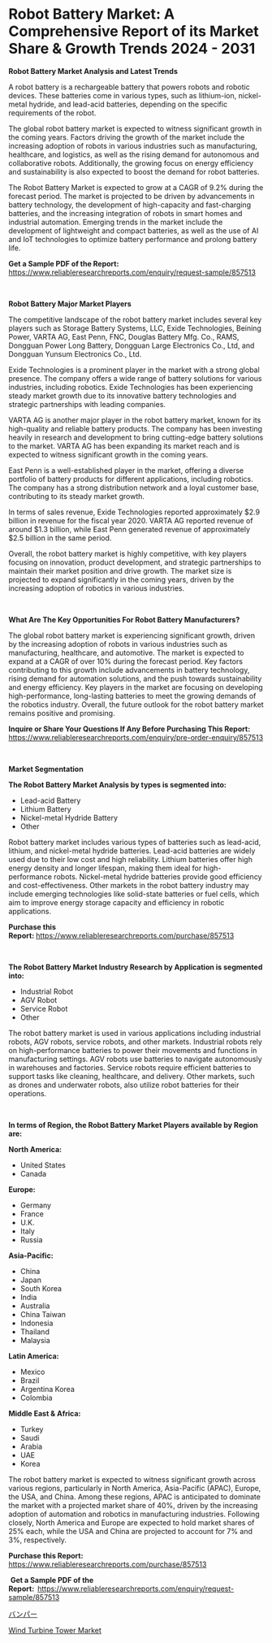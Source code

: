 <p><h1>Robot Battery Market: A Comprehensive Report of its Market Share & Growth Trends 2024 - 2031</h1></p><p><strong>Robot Battery Market Analysis and Latest Trends</strong></p>
<p><p>A robot battery is a rechargeable battery that powers robots and robotic devices. These batteries come in various types, such as lithium-ion, nickel-metal hydride, and lead-acid batteries, depending on the specific requirements of the robot.</p><p>The global robot battery market is expected to witness significant growth in the coming years. Factors driving the growth of the market include the increasing adoption of robots in various industries such as manufacturing, healthcare, and logistics, as well as the rising demand for autonomous and collaborative robots. Additionally, the growing focus on energy efficiency and sustainability is also expected to boost the demand for robot batteries.</p><p>The Robot Battery Market is expected to grow at a CAGR of 9.2% during the forecast period. The market is projected to be driven by advancements in battery technology, the development of high-capacity and fast-charging batteries, and the increasing integration of robots in smart homes and industrial automation. Emerging trends in the market include the development of lightweight and compact batteries, as well as the use of AI and IoT technologies to optimize battery performance and prolong battery life.</p></p>
<p><strong>Get a Sample PDF of the Report:&nbsp;</strong> <a href="https://www.reliableresearchreports.com/enquiry/request-sample/857513">https://www.reliableresearchreports.com/enquiry/request-sample/857513</a></p>
<p>&nbsp;</p>
<p><strong>Robot Battery Major Market Players</strong></p>
<p><p>The competitive landscape of the robot battery market includes several key players such as Storage Battery Systems, LLC, Exide Technologies, Beining Power, VARTA AG, East Penn, FNC, Douglas Battery Mfg. Co., RAMS, Dongguan Power Long Battery, Dongguan Large Electronics Co., Ltd, and Dongguan Yunsum Electronics Co., Ltd. </p><p>Exide Technologies is a prominent player in the market with a strong global presence. The company offers a wide range of battery solutions for various industries, including robotics. Exide Technologies has been experiencing steady market growth due to its innovative battery technologies and strategic partnerships with leading companies.</p><p>VARTA AG is another major player in the robot battery market, known for its high-quality and reliable battery products. The company has been investing heavily in research and development to bring cutting-edge battery solutions to the market. VARTA AG has been expanding its market reach and is expected to witness significant growth in the coming years.</p><p>East Penn is a well-established player in the market, offering a diverse portfolio of battery products for different applications, including robotics. The company has a strong distribution network and a loyal customer base, contributing to its steady market growth.</p><p>In terms of sales revenue, Exide Technologies reported approximately $2.9 billion in revenue for the fiscal year 2020. VARTA AG reported revenue of around $1.3 billion, while East Penn generated revenue of approximately $2.5 billion in the same period.</p><p>Overall, the robot battery market is highly competitive, with key players focusing on innovation, product development, and strategic partnerships to maintain their market position and drive growth. The market size is projected to expand significantly in the coming years, driven by the increasing adoption of robotics in various industries.</p></p>
<p>&nbsp;</p>
<p><strong>What Are The Key Opportunities For Robot Battery Manufacturers?</strong></p>
<p><p>The global robot battery market is experiencing significant growth, driven by the increasing adoption of robots in various industries such as manufacturing, healthcare, and automotive. The market is expected to expand at a CAGR of over 10% during the forecast period. Key factors contributing to this growth include advancements in battery technology, rising demand for automation solutions, and the push towards sustainability and energy efficiency. Key players in the market are focusing on developing high-performance, long-lasting batteries to meet the growing demands of the robotics industry. Overall, the future outlook for the robot battery market remains positive and promising.</p></p>
<p><strong>Inquire or Share Your Questions If Any Before Purchasing This Report:</strong> <a href="https://www.reliableresearchreports.com/enquiry/pre-order-enquiry/857513">https://www.reliableresearchreports.com/enquiry/pre-order-enquiry/857513</a></p>
<p>&nbsp;</p>
<p><strong>Market Segmentation</strong></p>
<p><strong>The Robot Battery Market Analysis by types is segmented into:</strong></p>
<p><ul><li>Lead-acid Battery</li><li>Lithium Battery</li><li>Nickel-metal Hydride Battery</li><li>Other</li></ul></p>
<p><p>Robot battery market includes various types of batteries such as lead-acid, lithium, and nickel-metal hydride batteries. Lead-acid batteries are widely used due to their low cost and high reliability. Lithium batteries offer high energy density and longer lifespan, making them ideal for high-performance robots. Nickel-metal hydride batteries provide good efficiency and cost-effectiveness. Other markets in the robot battery industry may include emerging technologies like solid-state batteries or fuel cells, which aim to improve energy storage capacity and efficiency in robotic applications.</p></p>
<p><strong>Purchase this Report:&nbsp;</strong><a href="https://www.reliableresearchreports.com/purchase/857513">https://www.reliableresearchreports.com/purchase/857513</a></p>
<p>&nbsp;</p>
<p><strong>The Robot Battery Market Industry Research by Application is segmented into:</strong></p>
<p><ul><li>Industrial Robot</li><li>AGV Robot</li><li>Service Robot</li><li>Other</li></ul></p>
<p><p>The robot battery market is used in various applications including industrial robots, AGV robots, service robots, and other markets. Industrial robots rely on high-performance batteries to power their movements and functions in manufacturing settings. AGV robots use batteries to navigate autonomously in warehouses and factories. Service robots require efficient batteries to support tasks like cleaning, healthcare, and delivery. Other markets, such as drones and underwater robots, also utilize robot batteries for their operations.</p></p>
<p>&nbsp;</p>
<p><strong>In terms of Region, the Robot Battery Market Players available by Region are:</strong></p>
<p>
    <p> <strong> North America: </strong>
        <ul>
            <li>United States</li>
            <li>Canada</li>
        </ul>
        </p> 
    <p> <strong> Europe: </strong>
        <ul>
            <li>Germany</li>
            <li>France</li>
            <li>U.K.</li>
            <li>Italy</li>
            <li>Russia</li>
        </ul>
        </p> 
    <p> <strong> Asia-Pacific: </strong>
        <ul>
            <li>China</li>
            <li>Japan</li>
            <li>South Korea</li>
            <li>India</li>
            <li>Australia</li>
            <li>China Taiwan</li>
            <li>Indonesia</li>
            <li>Thailand</li>
            <li>Malaysia</li>
        </ul>
        </p> 
    <p> <strong> Latin America: </strong>
        <ul>
            <li>Mexico</li>
            <li>Brazil</li>
            <li>Argentina Korea</li>
            <li>Colombia</li>
        </ul>
        </p> 
    <p> <strong> Middle East & Africa: </strong>
        <ul>
            <li>Turkey</li>
            <li>Saudi</li>
            <li>Arabia</li>
            <li>UAE</li>
            <li>Korea</li>
        </ul>
    </p>
    </p>
<p><p>The robot battery market is expected to witness significant growth across various regions, particularly in North America, Asia-Pacific (APAC), Europe, the USA, and China. Among these regions, APAC is anticipated to dominate the market with a projected market share of 40%, driven by the increasing adoption of automation and robotics in manufacturing industries. Following closely, North America and Europe are expected to hold market shares of 25% each, while the USA and China are projected to account for 7% and 3%, respectively.</p></p>
<p><strong>Purchase this Report: </strong><a href="https://www.reliableresearchreports.com/purchase/857513">https://www.reliableresearchreports.com/purchase/857513</a></p>
<p>&nbsp;<strong>Get a Sample PDF of the Report:&nbsp;&nbsp;</strong><a href="https://www.reliableresearchreports.com/enquiry/request-sample/857513">https://www.reliableresearchreports.com/enquiry/request-sample/857513</a></p>
<p><strong></strong></p>
<p><p><a href="https://github.com/zekaoe592392/Market-Research-Report-List-1/blob/main/204578916100.md">バンパー</a></p><p><a href="https://github.com/RickHolmes3/Market-Research-Report-List-4/blob/main/wind-turbine-tower-market.md">Wind Turbine Tower Market</a></p></p>